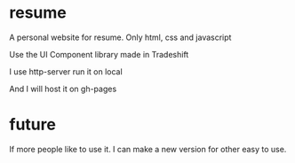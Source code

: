 # resume
A personal website for resume. Only html, css and javascript

Use the UI Component library made in Tradeshift

I use http-server run it on local

And I will host it on gh-pages

# future

If more people like to use it. I can make a new version for other easy to use.